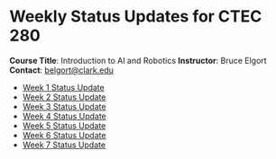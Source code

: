 # Weekly Status Updates for CTEC 280

**Course Title**: Introduction to AI and Robotics
**Instructor**: Bruce Elgort
**Contact**: [belgort@clark.edu](mailto:belgort@clark.edu)

- [Week 1 Status Update](spring-2019-week-1.md)
- [Week 2 Status Update](spring-2019-week-2.md)
- [Week 3 Status Update](spring-2019-week-3.md)
- [Week 4 Status Update](spring-2019-week-4.md)
- [Week 5 Status Update](spring-2019-week-5.md)
- [Week 6 Status Update](spring-2019-week-6.md)
- [Week 7 Status Update](spring-2019-week-7.md)